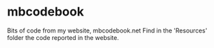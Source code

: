 # mbcodebook
Bits of code from my website, mbcodebook.net
Find in the 'Resources' folder the code reported in the website.
